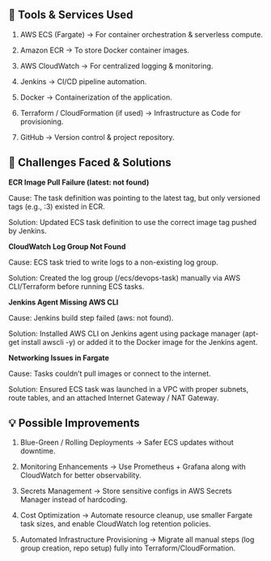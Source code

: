 ## 🔧 Tools & Services Used

1. AWS ECS (Fargate) → For container orchestration & serverless compute.

2. Amazon ECR → To store Docker container images.

3. AWS CloudWatch → For centralized logging & monitoring.

4. Jenkins → CI/CD pipeline automation.

5. Docker → Containerization of the application.

6. Terraform / CloudFormation (if used) → Infrastructure as Code for provisioning.

7. GitHub → Version control & project repository.

## 🚧 Challenges Faced & Solutions

 **ECR Image Pull Failure (latest: not found)**

Cause: The task definition was pointing to the latest tag, but only versioned tags (e.g., :3) existed in ECR.

Solution: Updated ECS task definition to use the correct image tag pushed by Jenkins.

**CloudWatch Log Group Not Found**

Cause: ECS task tried to write logs to a non-existing log group.

Solution: Created the log group (/ecs/devops-task) manually via AWS CLI/Terraform before running ECS tasks.

**Jenkins Agent Missing AWS CLI**

Cause: Jenkins build step failed (aws: not found).

Solution: Installed AWS CLI on Jenkins agent using package manager (apt-get install awscli -y) or added it to the Docker image for the Jenkins agent.

**Networking Issues in Fargate**

Cause: Tasks couldn’t pull images or connect to the internet.

Solution: Ensured ECS task was launched in a VPC with proper subnets, route tables, and an attached Internet Gateway / NAT Gateway.

## 💡 Possible Improvements

1. Blue-Green / Rolling Deployments → Safer ECS updates without downtime.

2. Monitoring Enhancements → Use Prometheus + Grafana along with CloudWatch for better observability.

3. Secrets Management → Store sensitive configs in AWS Secrets Manager instead of hardcoding.

4. Cost Optimization → Automate resource cleanup, use smaller Fargate task sizes, and enable CloudWatch log retention policies.

5. Automated Infrastructure Provisioning → Migrate all manual steps (log group creation, repo setup) fully into Terraform/CloudFormation.
